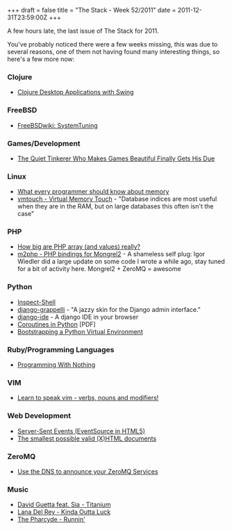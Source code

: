 +++
draft = false
title = "The Stack - Week 52/2011"
date = 2011-12-31T23:59:00Z
+++



A few hours late, the last issue of The Stack for 2011.

You've probably noticed there were a few weeks missing, this was due to several reasons,
one of them not having found many interesting things, so here's a few more now:

### Clojure

 - [Clojure Desktop Applications with Swing][clj-swing]

[clj-swing]: http://spin.atomicobject.com/2011/12/14/clojure-desktop-applications-with-swing/

### FreeBSD

 - [FreeBSDwiki: SystemTuning][fbsdtuning]

[fbsdtuning]: http://wiki.freebsd.org/SystemTuning

### Games/Development

 - [The Quiet Tinkerer Who Makes Games Beautiful Finally Gets His Due][quiettink]

[quiettink]: http://kotaku.com/5865951/the-quiet-tinkerer-who-makes-games-beautiful-finally-gets-his-due

### Linux

 - [What every programmer should know about memory][progmem]
 - [vmtouch - Virtual Memory Touch][vmtouch] - "Database indices are most
   useful when they are in the RAM, but on large databases this often 
   isn't the case"

[progmem]: http://lwn.net/Articles/250967/
[vmtouch]: http://thewebdev.de/vmtouch-virtual-memory-touch/

### PHP

 - [How big are PHP array (and values) really?][phparrays]
 - [m2php - PHP bindings for Mongrel2][m2php] - A shameless self plug:
   Igor Wiedler did a large update on some code I wrote a while ago, stay tuned
   for a bit of activity here. Mongrel2 + ZeroMQ = awesome

[phparrays]: http://nikic.github.com/2011/12/12/How-big-are-PHP-arrays-really-Hint-BIG.html
[m2php]: https://github.com/winks/m2php

### Python

 - [Inspect-Shell][inspectshell]
 - [django-grappelli][grappelli] - "A jazzy skin for the Django admin interface."
 - [django-ide][django-ide] - A django IDE in your browser
 - [Coroutines in Python][pycoroutine] [PDF]
 - [Bootstrapping a Python Virtual Environment][pyvirt]

[inspectshell]: https://github.com/amoffat/Inspect-Shell
[grappelli]: http://sehmaschine.github.com/django-grappelli/
[django-ide]: https://github.com/mcerdeira/django-ide
[pycoroutine]: http://www.dabeaz.com/coroutines/Coroutines.pdf
[pyvirt]: http://readthedocs.org/docs/ncoghlan_devs-python-notes/en/latest/venv_bootstrap.html

### Ruby/Programming Languages

 - [Programming With Nothing][prognothing]

[prognothing]: http://experthuman.com/programming-with-nothing

### VIM

 - [Learn to speak vim - verbs, nouns and modifiers!][vimverbs]

[vimverbs]: http://yanpritzker.com/2011/12/16/learn-to-speak-vim-verbs-nouns-and-modifiers/

### Web Development

 - [Server-Sent Events (EventSource in HTML5)][eventsource]
 - [The smallest possible valid (X)HTML documents][xhtmlminimal]

[eventsource]: http://dev.w3.org/html5/eventsource/
[xhtmlminimal]: http://mathiasbynens.be/notes/minimal-html

### ZeroMQ

 - [Use the DNS to announce your ZeroMQ Services][dns-zmq]

[dns-zmq]: http://www.ceondo.com/ecte/2011/12/dns-zeromq-services

### Music

 - [David Guetta feat. Sia - Titanium](https://www.youtube.com/watch?v=5tW6WJddodI)
 - [Lana Del Rey - Kinda Outta Luck](https://www.youtube.com/watch?v=4Gg8pZYjCTM)
 - [The Pharcyde - Runnin'](https://www.youtube.com/watch?v=rzbK_iEzF5Y)